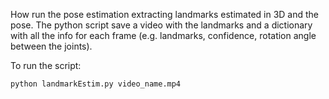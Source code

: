 How run the pose estimation extracting landmarks estimated in 3D and the pose. The python script save a video with the landmarks and a dictionary with all the info for each frame (e.g. landmarks, confidence, rotation angle between the joints).

To run the script:
```
python landmarkEstim.py video_name.mp4
```